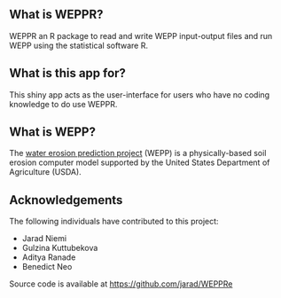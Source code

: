 ## What is WEPPR?

WEPPR an R package to read and write WEPP input-output files and run WEPP using the statistical software R. 

## What is this app for?

This shiny app acts as the user-interface for users who have no coding knowledge to do use WEPPR.

## What is WEPP? 

The [water erosion prediction project](https://www.fs.usda.gov/ccrc/tool/watershed-erosion-prediction-project-wepp) (WEPP) is a physically-based soil erosion computer model  supported by the United States Department of Agriculture (USDA).  

## Acknowledgements

The following individuals have contributed to this project:

- Jarad Niemi
- Gulzina Kuttubekova
- Aditya Ranade
- Benedict Neo

Source code is available at https://github.com/jarad/WEPPRe
